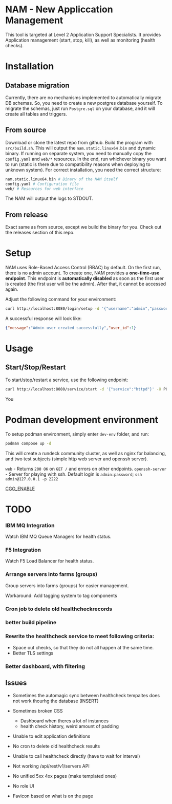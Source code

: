 # NAM - New Appliccation Management
This tool is targeted at Level 2 Application Support Specialists. It provides Application management (start, stop, kill), as well as monitoring (health checks).

# Installation

## Database migration
Currently, there are no mechanisms implemented to automatically migrate DB schemas. So, you need to create a new postgres database yourself. To migrate the schemas, just run `Postgre.sql` on your database, and it will create all tables and triggers.

## From source
Download or clone the latest repo from github. Build the program with `src/build.sh`. This will output the `nam.static.linux64.bin` and dynamic binary. If running on separate system, you need to manually copy the `config.yaml` and `web/*` resources. In the end, run whichever binary you want to run (static is there due to compatibility reasons when deploying to unknown system). For correct installation, you need the correct structure:
```bash
nam.static.linux64.bin # Binary of the NAM itself
config.yaml # Configuration file
web/ # Resources for web interface
```
The NAM will output the logs to STDOUT.

## From release
Exact same as from source, except we build the binary for you. Check out the releases section of this repo.

# Setup

NAM uses Role-Based Access Control (RBAC) by default. On the first run, there is no admin account. To create one, NAM provides a **one-time-use endpoint**. This endpoint is **automatically disabled** as soon as the first user is created (the first user will be the admin). After that, it cannot be accessed again.

Adjust the following command for your environment:

```bash
curl http://localhost:8080/login/setup -d '{"username":"admin","password":"admin"}' -X POST
```

A successful response will look like:

```json
{"message":"Admin user created successfully","user_id":1}
```

# Usage
## Start/Stop/Restart
To start/stop/restart a service, use the following endpoint:
```bash
curl http://localhost:8080/service/start -d '{"service":"httpd"}' -X POST
```
You 

# Podman development environment
To setup podman environment, simply enter `dev-env` folder, and run:
```bash
podman compose up -d
```
This will create a rundeck community cluster, as well as nginx for balancing, and two test subjects (simple http web server and openssh server).

`web` - Returns `200 OK` on `GET /` and errors on other endpoints.
`openssh-server` - Server for playing with ssh. Default login is `admin:password`; `ssh admin@127.0.0.1 -p 2222`

[CGO_ENABLE](https://github.com/go101/go101/wiki/CGO-Environment-Setup)

# TODO

### IBM MQ Integration
Watch IBM MQ Queue Managers for health status.

### F5 Integration
Watch F5 Load Balancer for health status.

### Arrange servers into farms (groups)
Group servers into farms (groups) for easier management.

Workaround: Add tagging system to tag components

### Cron job to delete old healthcheckrecords
### better build pipeline

### Rewrite the healthcheck service to meet following criteria:
- Space out checks, so that they do not all happen at the same time.
- Better TLS settings

### Better dashboard, with filtering

## Issues
- Sometimes the automagic sync between healthcheck tempaltes does not work thourhg the database (INSERT)
- Sometimes broken CSS
    - Dashboard when theres a lot of instances
    - health check history, weird amount of padding
- Unable to edit application definitions
- No cron to delete old healthcheck results
- Unable to call healthcheck directly (have to wait for interval)
- Not working /api/rest/v1/servers API

- No unified 5xx 4xx pages (make templated ones)
- No role UI
- Favicon based on what is on the page